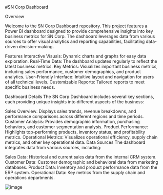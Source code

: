 #SN Corp Dashboard


Overview


Welcome to the SN Corp Dashboard repository. This project features a Power BI dashboard designed to provide comprehensive insights into key business metrics for SN Corp. The dashboard leverages data from various sources to offer visual analytics and reporting capabilities, facilitating data-driven decision-making.

Features
Interactive Visuals: Dynamic charts and graphs for easy data exploration.
Real-Time Data: The dashboard updates regularly to reflect the latest business metrics.
Key Metrics: Visualizes important business metrics, including sales performance, customer demographics, and product analytics.
User-Friendly Interface: Intuitive layout and navigation for users of all technical levels.
Customizable Reports: Tailored reports to meet specific business needs.


Dashboard Details
The SN Corp Dashboard includes several key sections, each providing unique insights into different aspects of the business:

Sales Overview: Displays sales trends, revenue breakdowns, and performance comparisons across different regions and time periods.
Customer Analysis: Provides demographic information, purchasing behaviors, and customer segmentation analysis.
Product Performance: Highlights top-performing products, inventory status, and profitability metrics.
Operational Metrics: Visualizes operational efficiency, supply chain metrics, and other key operational data.
Data Sources
The dashboard integrates data from various sources, including:

Sales Data: Historical and current sales data from the internal CRM system.
Customer Data: Customer demographic and behavioral data from marketing databases.
Product Data: Inventory and product performance data from the ERP system.
Operational Data: Key metrics from the supply chain and operations departments.




![image](https://github.com/ZainabAther/Power-Bi/assets/157068193/5fd591d5-9f1d-4f27-a48b-019deea845b9)

